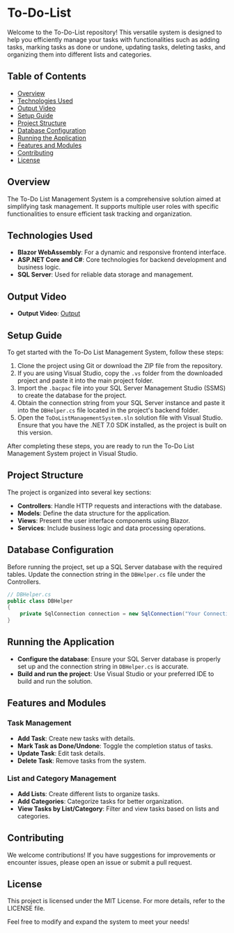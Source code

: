 # To-Do-List

Welcome to the To-Do-List repository! This versatile system is designed to help you efficiently manage your tasks with functionalities such as adding tasks, marking tasks as done or undone, updating tasks, deleting tasks, and organizing them into different lists and categories.

## Table of Contents

- [Overview](#overview)
- [Technologies Used](#technologies-used)
- [Output Video](#output-video)
- [Setup Guide](#setup-guide)
- [Project Structure](#project-structure)
- [Database Configuration](#database-configuration)
- [Running the Application](#running-the-application)
- [Features and Modules](#features-and-modules)
- [Contributing](#contributing)
- [License](#license)

## Overview

The To-Do List Management System is a comprehensive solution aimed at simplifying task management. It supports multiple user roles with specific functionalities to ensure efficient task tracking and organization.

## Technologies Used

- **Blazor WebAssembly**: For a dynamic and responsive frontend interface.
- **ASP.NET Core and C#**: Core technologies for backend development and business logic.
- **SQL Server**: Used for reliable data storage and management.

## Output Video

- **Output Video**: [Output](https://drive.google.com/file/d/17f_ecfC6AMlzRUsBzw1zhLsSmE0419a7/view?usp=sharing)

## Setup Guide

To get started with the To-Do List Management System, follow these steps:

1. Clone the project using Git or download the ZIP file from the repository.
2. If you are using Visual Studio, copy the `.vs` folder from the downloaded project and paste it into the main project folder.
3. Import the `.bacpac` file into your SQL Server Management Studio (SSMS) to create the database for the project.
4. Obtain the connection string from your SQL Server instance and paste it into the `DBHelper.cs` file located in the project's backend folder.
5. Open the `ToDoListManagementSystem.sln` solution file with Visual Studio. Ensure that you have the .NET 7.0 SDK installed, as the project is built on this version.

After completing these steps, you are ready to run the To-Do List Management System project in Visual Studio.

## Project Structure

The project is organized into several key sections:

- **Controllers**: Handle HTTP requests and interactions with the database.
- **Models**: Define the data structure for the application.
- **Views**: Present the user interface components using Blazor.
- **Services**: Include business logic and data processing operations.

## Database Configuration

Before running the project, set up a SQL Server database with the required tables. Update the connection string in the `DBHelper.cs` file under the Controllers.

```csharp
// DBHelper.cs
public class DBHelper
{
    private SqlConnection connection = new SqlConnection("Your Connection String");
}
```
## Running the Application
- **Configure the database**: Ensure your SQL Server database is properly set up and the connection string in `DBHelper.cs` is accurate.
- **Build and run the project**: Use Visual Studio or your preferred IDE to build and run the solution.

## Features and Modules

### Task Management
- **Add Task**: Create new tasks with details.
- **Mark Task as Done/Undone**: Toggle the completion status of tasks.
- **Update Task**: Edit task details.
- **Delete Task**: Remove tasks from the system.

### List and Category Management
- **Add Lists**: Create different lists to organize tasks.
- **Add Categories**: Categorize tasks for better organization.
- **View Tasks by List/Category**: Filter and view tasks based on lists and categories.

## Contributing
We welcome contributions! If you have suggestions for improvements or encounter issues, please open an issue or submit a pull request.

## License
This project is licensed under the MIT License. For more details, refer to the LICENSE file.

Feel free to modify and expand the system to meet your needs!


